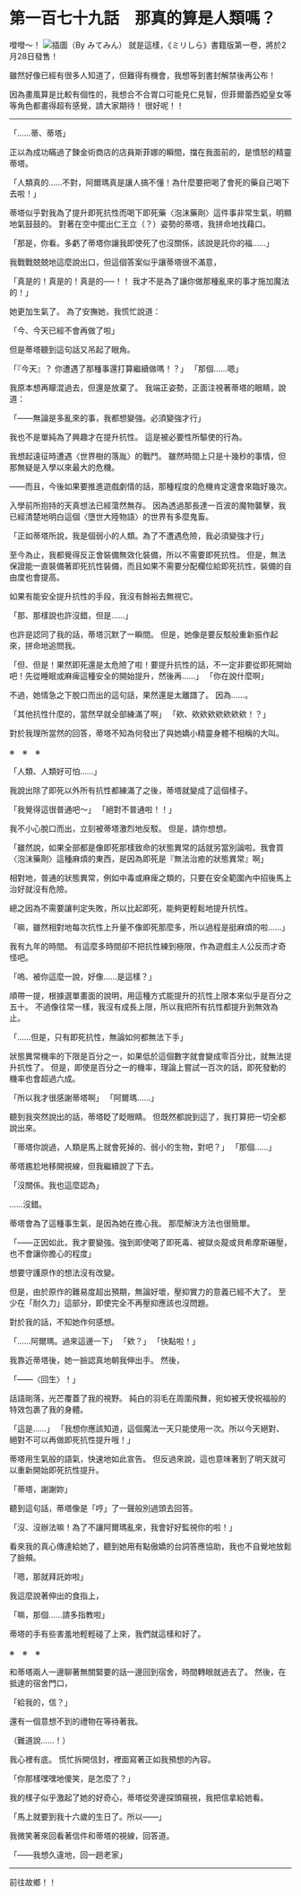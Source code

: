 # 第一百七十九話　那真的算是人類嗎？

噔噔～！
![插圖（By みてみん）](https://20879.mitemin.net/userpageimage/viewimagebig/icode/i814817/)
就是這樣，《ミリしら》書籍版第一卷，將於2月28日發售！

雖然好像已經有很多人知道了，但難得有機會，我想等到書封解禁後再公布！

因為畫風算是比較有個性的，我想合不合胃口可能見仁見智，但菲爾蕾西婭皇女等等角色都畫得超有感覺，請大家期待！
很好呢！！

---

「……蒂、蒂塔」

正以為成功瞞過了鍊金術商店的店員斯菲娜的瞬間，擋在我面前的，是憤怒的精靈蒂塔。

「人類真的……不對，阿爾瑪真是讓人搞不懂！為什麼要把喝了會死的藥自己喝下去啦！」

蒂塔似乎對我為了提升即死抗性而喝下即死藥〈泡沫藥劑〉這件事非常生氣，明顯地氣鼓鼓的。
對著在空中擺出仁王立（？）姿勢的蒂塔，我拼命地找藉口。

「那是，你看。多虧了蒂塔你讓我即使死了也沒關係，該說是託你的福……」

我戰戰兢兢地這麼說出口，但這個答案似乎讓蒂塔很不滿意，

「真是的！真是的！真是的──！！ 我才不是為了讓你做那種亂來的事才施加魔法的！」

她更加生氣了。
為了安撫她，我慌忙說道：

「今、今天已經不會再做了啦」

但是蒂塔聽到這句話又吊起了眼角。

「『今天』？ 你遭遇了那種事還打算繼續做嗎！？」
「那個……嗯」

我原本想再矇混過去，但還是放棄了。
我端正姿勢，正面注視著蒂塔的眼睛，說道：

「――無論是多亂來的事，我都想變強。必須變強才行」

我也不是單純為了興趣才在提升抗性。
這是被必要性所驅使的行為。

我想起遠征時遭遇〈世界樹的落胤〉的戰鬥。
雖然時間上只是十幾秒的事情，但那無疑是入學以來最大的危機。

――而且，今後如果要推進遊戲劇情的話，那種程度的危機肯定還會來臨好幾次。

入學前所抱持的天真想法已經蕩然無存。
因為透過那長達一百波的魔物襲擊，我已經清楚地明白這個〈墮世大陸物語〉的世界有多麼鬼畜。

「正如蒂塔所說，我是個弱小的人類。為了不遭遇危險，我必須變強才行」

至今為止，我都覺得反正會裝備無效化裝備，所以不需要即死抗性。
但是，無法保證能一直裝備著即死抗性裝備，而且如果不需要分配欄位給即死抗性，裝備的自由度也會提高。

如果有能安全提升抗性的手段，我沒有餘裕去無視它。

「那、那樣說也許沒錯，但是……」

也許是認同了我的話，蒂塔沉默了一瞬間。
但是，她像是要反駁般重新振作起來，拼命地追問我。

「但、但是！果然即死還是太危險了啦！要提升抗性的話，不一定非要從即死開始吧！先從睡眠或麻痺這種安全的開始提升，然後再……」
「你在說什麼啊」

不過，她情急之下脫口而出的這句話，果然還是太離譜了。
因為……。

「其他抗性什麼的，當然早就全部練滿了啊」
「欸、欸欸欸欸欸欸欸！？」

對於我理所當然的回答，蒂塔不知為何發出了與她嬌小精靈身體不相稱的大叫。

※　※　※

「人類、人類好可怕……」

我說出除了即死以外所有抗性都練滿了之後，蒂塔就變成了這個樣子。

「我覺得這很普通吧～」
「絕對不普通啦！！」

我不小心脫口而出，立刻被蒂塔激烈地反駁。
但是，請你想想。

「雖然說，如果全部都是像即死那樣致命的狀態異常的話就另當別論啦。我會買〈泡沫藥劑〉這種麻煩的東西，是因為即死是『無法治癒的狀態異常』啊」

相對地，普通的狀態異常，例如中毒或麻痺之類的，只要在安全範圍內中招後馬上治好就沒有危險。

總之因為不需要讓判定失敗，所以比起即死，能夠更輕鬆地提升抗性。

「嘛，雖然相對地每次抗性上升量不像即死那麼多，所以過程是挺麻煩的啦……」

我有九年的時間。
有這麼多時間卻不把抗性練到極限，作為遊戲主人公反而才奇怪吧。

「嗚、被你這麼一說，好像……是這樣？」

順帶一提，根據選單畫面的說明，用這種方式能提升的抗性上限本來似乎是百分之五十。
不過像往常一樣，我沒有成長上限，所以我把所有抗性都提升到無效為止。

「……但是，只有即死抗性，無論如何都無法下手」

狀態異常機率的下限是百分之一，如果低於這個數字就會變成零百分比，就無法提升抗性了。
但是，即使是百分之一的機率，理論上嘗試一百次的話，即死發動的機率也會超過六成。

「所以我才很感謝蒂塔啊」
「阿爾瑪……」

聽到我突然說出的話，蒂塔眨了眨眼睛。
但既然都說到這了，我打算把一切全都說出來。

「蒂塔你說過，人類是馬上就會死掉的、弱小的生物，對吧？」
「那個……」

蒂塔尷尬地移開視線，但我繼續說了下去。

「沒關係。我也這麼認為」

……沒錯。

蒂塔會為了這種事生氣，是因為她在擔心我。
那麼解決方法也很簡單。

「――正因如此，我才要變強。強到即使喝了即死毒、被獄炎龍或貝希摩斯碾壓，也不會讓你擔心的程度」

想要守護原作的想法沒有改變。

但是，由於原作的難易度超出預期，無論好壞，壓抑實力的意義已經不大了。
至少在「耐久力」這部分，即使完全不再壓抑應該也沒問題。

對於我的話，不知她作何感想。

「……阿爾瑪。過來這邊一下」
「欸？」
「快點啦！」

我靠近蒂塔後，她一臉認真地朝我伸出手。
然後，

「――〈回生〉！」

話語剛落，光芒覆蓋了我的視野。
純白的羽毛在周圍飛舞，宛如被天使祝福般的特效包裹了我的身體。

「這是……」
「我想你應該知道，這個魔法一天只能使用一次。所以今天絕對、絕對不可以再做即死抗性提升哦！」

蒂塔用生氣般的語氣，快速地如此宣告。
但反過來說，這也意味著到了明天就可以重新開始即死抗性提升。

「蒂塔，謝謝妳」

聽到這句話，蒂塔像是「哼」了一聲般別過頭去回答。

「沒、沒辦法嘛！為了不讓阿爾瑪亂來，我會好好監視你的啦！」

看來我的真心傳達給她了，聽到她用有點傲嬌的台詞答應協助，我也不自覺地放鬆了臉頰。

「嗯，那就拜託妳啦」

我這麼說著伸出的食指上，

「嘛，那個……請多指教啦」

蒂塔的手有些害羞地輕輕碰了上來，我們就這樣和好了。

※　※　※

和蒂塔兩人一邊聊著無關緊要的話一邊回到宿舍，時間轉眼就過去了。
然後，在抵達的宿舍門口，

「給我的，信？」

還有一個意想不到的禮物在等待著我。

（難道說……！）

我心裡有底。
慌忙拆開信封，裡面寫著正如我預想的內容。

「你那樣嘿嘿地傻笑，是怎麼了？」

我的樣子似乎激起了她的好奇心，蒂塔從旁邊探頭窺視，我把信拿給她看。

「馬上就要到我十六歲的生日了。所以――」

我微笑著來回看著信件和蒂塔的視線，回答道。

「――我想久違地，回一趟老家」

---

前往故鄉！！